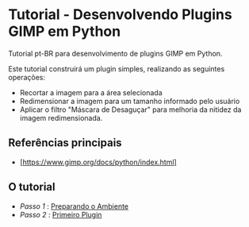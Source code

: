 # Tutorial - Desenvolvendo Plugins GIMP em Python

Tutorial pt-BR para desenvolvimento de plugins GIMP em Python.

Este tutorial construirá um plugin simples, realizando as seguintes operações:

* Recortar a imagem para a área selecionada
* Redimensionar a imagem para um tamanho informado pelo usuário
* Aplicar o filtro "Máscara de Desaguçar" para melhoria da nitidez da imagem
  redimensionada.
  
## Referências principais

* [https://www.gimp.org/docs/python/index.html]

## O tutorial

* *Passo 1* : [Preparando o Ambiente](docs/passo1.md)
* *Passo 2* : [Primeiro Plugin](docs/passo2.md)


